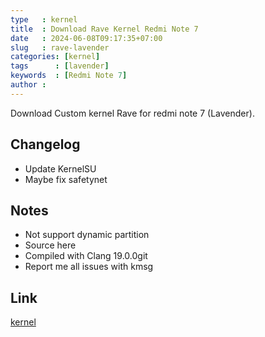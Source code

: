 ```yaml
---
type   : kernel
title  : Download Rave Kernel Redmi Note 7
date   : 2024-06-08T09:17:35+07:00
slug   : rave-lavender
categories: [kernel]
tags      : [lavender]
keywords  : [Redmi Note 7]
author : 
---
```


Download Custom kernel Rave for redmi note 7 (Lavender).


## Changelog
- Update KernelSU
- Maybe fix safetynet

## Notes
- Not support dynamic partition
- Source here
- Compiled with Clang 19.0.0git
- Report me all issues with kmsg 


## Link
[kernel](https://sourceforge.net/projects/raverules/files/Rave%20Kernel/)

